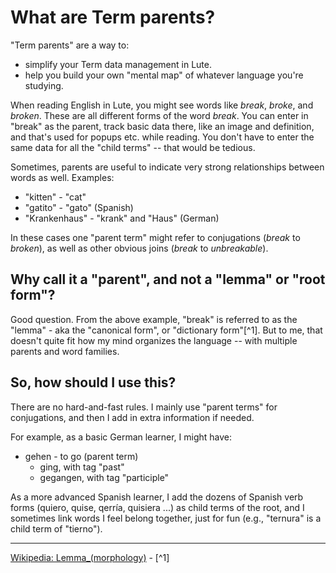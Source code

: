 # What are Term parents?

"Term parents" are a way to:

* simplify your Term data management in Lute.
* help you build your own "mental map" of whatever language you're studying.

When reading English in Lute, you might see words like _break_, _broke_, and _broken_.  These are all different forms of the word _break_.  You can enter in "break" as the parent, track basic data there, like an image and definition, and that's used for popups etc. while reading.  You don't have to enter the same data for all the "child terms" -- that would be tedious.

Sometimes, parents are useful to indicate very strong relationships between words as well.  Examples:

* "kitten" - "cat"
* "gatito" - "gato" (Spanish)
* "Krankenhaus" - "krank" and "Haus" (German)

In these cases one "parent term" might refer to conjugations (_break_ to _broken_), as well as other obvious joins (_break_ to _unbreakable_).

## Why call it a "parent", and not a "lemma" or "root form"?

Good question.  From the above example, "break" is referred to as the "lemma" - aka the "canonical form", or "dictionary form"[^1].  But to me, that doesn't quite fit how my mind organizes the language -- with multiple parents and word families.

## So, how should I use this?

There are no hard-and-fast rules.  I mainly use "parent terms" for conjugations, and then I add in extra information if needed.

For example, as a basic German learner, I might have:

* gehen - to go (parent term)
  * ging, with tag "past"
  * gegangen, with tag "participle"

As a more advanced Spanish learner, I add the dozens of Spanish verb forms (quiero, quise, qerría, quisiera ...) as child terms of the root, and I sometimes link words I feel belong together, just for fun (e.g., "ternura" is a child term of "tierno").

---

[Wikipedia: Lemma_(morphology)](https://en.wikipedia.org/wiki/Lemma_(morphology)) - [^1]